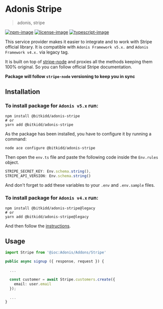 # Adonis Stripe
> adonis, stripe

[![npm-image]][npm-url] [![license-image]][license-url] [![typescript-image]][typescript-url]

This service provider makes it easier to integrate and to work with Stripe official library.
It is compatible with `Adonis Framework v5.x.` and `Adonis Framework v4.x.` via legacy tag.

It is built on top of [stripe-node](https://github.com/stripe/stripe-node) and proxies all the methods keeping them 100% original. So you can follow official Stripe documentation.

**Package will follow `stripe-node` versioning to keep you in sync**

## Installation

### To install package for `Adonis v5.x` run:
```
npm install @bitkidd/adonis-stripe
# or
yarn add @bitkidd/adonis-stripe
```

As the package has been installed, you have to configure it by running a command:
```
node ace configure @bitkidd/adonis-stripe
```

Then open the `env.ts` file and paste the following code inside the `Env.rules` object.

```ts
STRIPE_SECRET_KEY: Env.schema.string(),
STRIPE_API_VERSION: Env.schema.string()
```

And don't forget to add these variables to your `.env` and `.env.sample` files.

### To install package for `Adonis v4.x` run:
```
npm install @bitkidd/adonis-stripe@legacy
# or
yarn add @bitkidd/adonis-stripe@legacy
```

And then follow the [instructions](https://github.com/bitkidd/adonis-stripe/blob/legacy/instructions.md).

## Usage

```ts
import Stripe from '@ioc:Adonis/Addons/Stripe'

public async signup ({ response, request }) {
  
  ...

  const customer = await Stripe.customers.create({
    email: user.email
  });

  ...
}
```

[npm-image]: https://img.shields.io/npm/v/@bitkidd/adonis-stripe.svg?style=for-the-badge&logo=npm
[npm-url]: https://npmjs.org/package/@bitkidd/adonis-stripe "npm"

[license-image]: https://img.shields.io/npm/l/@bitkidd/adonis-stripe?color=blueviolet&style=for-the-badge
[license-url]: LICENSE.md "license"

[typescript-image]: https://img.shields.io/badge/Typescript-294E80.svg?style=for-the-badge&logo=typescript
[typescript-url]:  "typescript"
